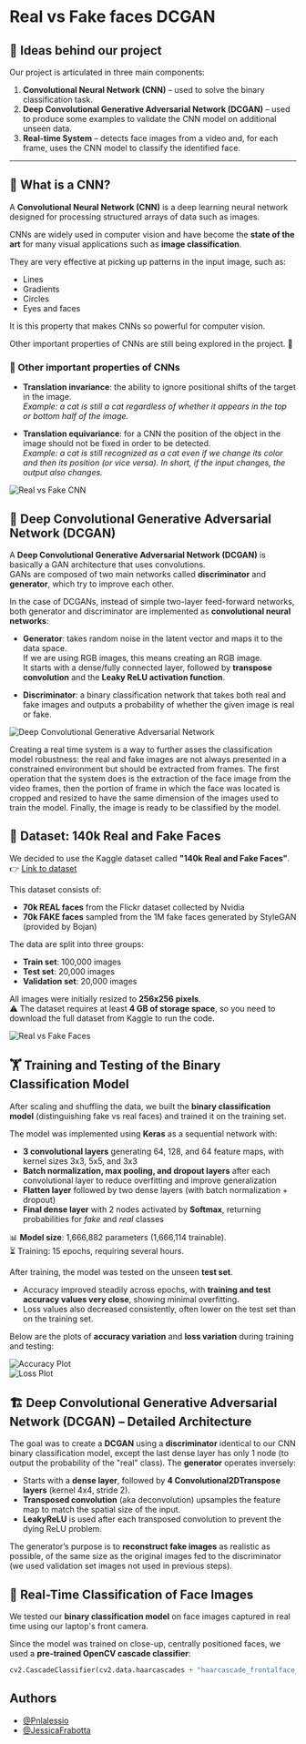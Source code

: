 # Real vs Fake faces DCGAN

## 📌 Ideas behind our project
Our project is articulated in three main components:

1. **Convolutional Neural Network (CNN)** – used to solve the binary classification task.  
2. **Deep Convolutional Generative Adversarial Network (DCGAN)** – used to produce some examples to validate the CNN model on additional unseen data.  
3. **Real-time System** – detects face images from a video and, for each frame, uses the CNN model to classify the identified face.

---

## 🧠 What is a CNN?
A **Convolutional Neural Network (CNN)** is a deep learning neural network designed for processing structured arrays of data such as images.  

CNNs are widely used in computer vision and have become the **state of the art** for many visual applications such as **image classification**.  

They are very effective at picking up patterns in the input image, such as:  
- Lines  
- Gradients  
- Circles  
- Eyes and faces  

It is this property that makes CNNs so powerful for computer vision.  

Other important properties of CNNs are still being explored in the project. 🚀

### 🔎 Other important properties of CNNs
- **Translation invariance**: the ability to ignore positional shifts of the target in the image.  
  *Example: a cat is still a cat regardless of whether it appears in the top or bottom half of the image.*  

- **Translation equivariance**: for a CNN the position of the object in the image should not be fixed in order to be detected.  
  *Example: a cat is still recognized as a cat even if we change its color and then its position (or vice versa). In short, if the input changes, the output also changes.*

![Real vs Fake CNN](projects_images/cnn.png)

## 🧩 Deep Convolutional Generative Adversarial Network (DCGAN)

A **Deep Convolutional Generative Adversarial Network (DCGAN)** is basically a GAN architecture that uses convolutions.  
GANs are composed of two main networks called **discriminator** and **generator**, which try to improve each other.  

In the case of DCGANs, instead of simple two-layer feed-forward networks, both generator and discriminator are implemented as **convolutional neural networks**:  

- **Generator**: takes random noise in the latent vector and maps it to the data space.  
  If we are using RGB images, this means creating an RGB image.  
  It starts with a dense/fully connected layer, followed by **transpose convolution** and the **Leaky ReLU activation function**.  

- **Discriminator**: a binary classification network that takes both real and fake images and outputs a probability of whether the given image is real or fake.

![Deep Convolutional Generative Adversarial Network](projects_images/DCGAN.png)

Creating a real time system is a way to further asses the classification model robustness: the real and fake images are not always presented in a constrained environment but should be extracted from frames. The first operation that the system does is the extraction of the face image from the video frames, then the portion of frame in which the face was located is cropped and resized to have the same dimension of the images used to train the model. Finally, the image is ready to be classified by the model.

## 📂 Dataset: 140k Real and Fake Faces

We decided to use the Kaggle dataset called **"140k Real and Fake Faces"**.  
👉 [Link to dataset](https://www.kaggle.com/datasets/xhlulu/140k-real-and-fake-faces)  

This dataset consists of:  
- **70k REAL faces** from the Flickr dataset collected by Nvidia  
- **70k FAKE faces** sampled from the 1M fake faces generated by StyleGAN (provided by Bojan)  

The data are split into three groups:  
- **Train set**: 100,000 images  
- **Test set**: 20,000 images  
- **Validation set**: 20,000 images  

All images were initially resized to **256x256 pixels**.  
⚠️ The dataset requires at least **4 GB of storage space**, so you need to download the full dataset from Kaggle to run the code.

![Real vs Fake Faces](projects_images/real_vs_fake_faces.png)

## 🏋️ Training and Testing of the Binary Classification Model

After scaling and shuffling the data, we built the **binary classification model** (distinguishing fake vs real faces) and trained it on the training set.  

The model was implemented using **Keras** as a sequential network with:  
- **3 convolutional layers** generating 64, 128, and 64 feature maps, with kernel sizes 3x3, 5x5, and 3x3  
- **Batch normalization, max pooling, and dropout layers** after each convolutional layer to reduce overfitting and improve generalization  
- **Flatten layer** followed by two dense layers (with batch normalization + dropout)  
- **Final dense layer** with 2 nodes activated by **Softmax**, returning probabilities for *fake* and *real* classes  

📊 **Model size**: 1,666,882 parameters (1,666,114 trainable).  
⏳ Training: 15 epochs, requiring several hours.  

After training, the model was tested on the unseen **test set**.  
- Accuracy improved steadily across epochs, with **training and test accuracy values very close**, showing minimal overfitting.  
- Loss values also decreased consistently, often lower on the test set than on the training set.  

Below are the plots of **accuracy variation** and **loss variation** during training and testing:

![Accuracy Plot](projects_images/accuracy.png)  
![Loss Plot](projects_images/loss.png)

## 🏗️ Deep Convolutional Generative Adversarial Network (DCGAN) – Detailed Architecture

The goal was to create a **DCGAN** using a **discriminator** identical to our CNN binary classification model, except the last dense layer has only 1 node (to output the probability of the "real" class). The **generator** operates inversely:  

- Starts with a **dense layer**, followed by **4 Convolutional2DTranspose layers** (kernel 4x4, stride 2).  
- **Transposed convolution** (aka deconvolution) upsamples the feature map to match the spatial size of the input.  
- **LeakyReLU** is used after each transposed convolution to prevent the dying ReLU problem.  

The generator’s purpose is to **reconstruct fake images** as realistic as possible, of the same size as the original images fed to the discriminator (we used validation set images not used in previous steps). 

## 🎥 Real-Time Classification of Face Images

We tested our **binary classification model** on face images captured in real time using our laptop's front camera.  

Since the model was trained on close-up, centrally positioned faces, we used a **pre-trained OpenCV cascade classifier**:  
```python
cv2.CascadeClassifier(cv2.data.haarcascades + "haarcascade_frontalface_default.xml")
```

## Authors
- [@Pnlalessio](https://github.com/Pnlalessio)  
- [@JessicaFrabotta](https://github.com/JessicaFrabotta)
